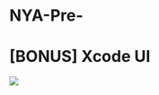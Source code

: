 # NYA-Pre-
# [BONUS] Xcode UI
<div>
    <a href="https://www.loom.com/share/a998632af8854a978d0a8736bf43ac6e">
    </a>
    <a href="https://www.loom.com/share/a998632af8854a978d0a8736bf43ac6e">
      <img style="max-width:300px;" src="https://cdn.loom.com/sessions/thumbnails/a998632af8854a978d0a8736bf43ac6e-full-1713755750907.jpg">
    </a>
  </div>
